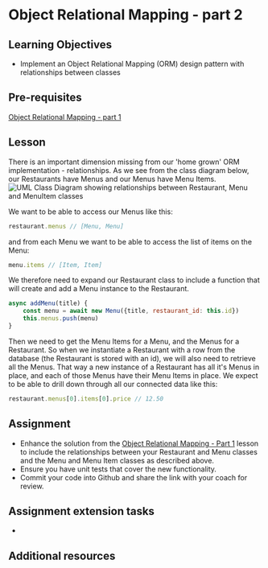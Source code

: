 # Object Relational Mapping - part 2

## Learning Objectives
* Implement an Object Relational Mapping (ORM) design pattern with relationships between classes

## Pre-requisites
[Object Relational Mapping - part 1](/curriculum/Bootcamp/Unit-2-Databases/0.2.7-Object_Relational_Mapping_part_1.html)

## Lesson
There is an important dimension missing from our 'home grown' ORM implementation - relationships. As we see from the class diagram below, our Restaurants have Menus and our Menus have Menu Items. 
![UML Class Diagram showing relationships between Restaurant, Menu and MenuItem classes](https://user-images.githubusercontent.com/1316724/105141638-5d11d500-5af1-11eb-98ee-d177df9c5894.png)

We want to be able to access our Menus like this:

```javascript
restaurant.menus // [Menu, Menu]
```
and from each Menu we want to be able to access the list of items on the Menu:
```javascript
menu.items // [Item, Item]
```
We therefore need to expand our Restaurant class to include a function that will create and add a Menu instance to the Restaurant. 

```javascript
async addMenu(title) {
    const menu = await new Menu({title, restaurant_id: this.id})
    this.menus.push(menu)
}
```
Then we need to get the Menu Items for a Menu, and the Menus for a Restaurant. So when we instantiate a Restaurant with a row from the database (the Restaurant is stored with an id), we will also need to retrieve all the Menus. That way a new instance of a Restaurant has all it's Menus in place, and each of those Menus have their Menu Items in place. We expect to be able to drill down through all our connected data like this:
```javascript
restaurant.menus[0].items[0].price // 12.50
```

## Assignment

* Enhance the solution from the [Object Relational Mapping - Part 1](https://multiverselearningproducts.github.io/curriculum/Bootcamp/Unit-2-Databases/0.2.7-Object_Relational_Mapping_part_1.html) lesson to include the relationships between your Restaurant and Menu classes and the Menu and Menu Item classes as described above.
* Ensure you have unit tests that cover the new functionality.
* Commit your code into Github and share the link with your coach for review.


## Assignment extension tasks
* 

## Additional resources
